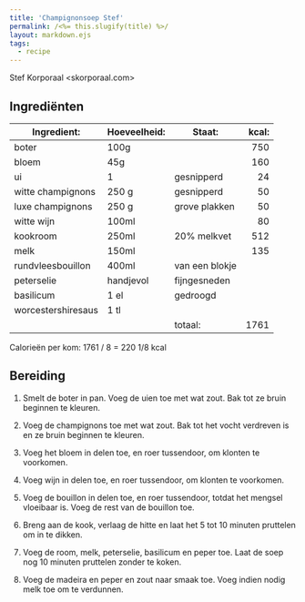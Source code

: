 ```yaml
---
title: 'Champignonsoep Stef'
permalink: /<%= this.slugify(title) %>/
layout: markdown.ejs
tags:
  - recipe
---
```


Stef Korporaal <skorporaal.com>

## Ingrediënten

| Ingredient:        | Hoeveelheid: | Staat:         | kcal: |
| ------------------ | ------------ | -------------- | ----: |
| boter              | 100g         |                |   750 |
| bloem              | 45g          |                |   160 |
| ui                 | 1            | gesnipperd     |    24 |
| witte champignons  | 250 g        | gesnipperd     |    50 |
| luxe champignons   | 250 g        | grove plakken  |    50 |
| witte wijn         | 100ml        |                |    80 |
| kookroom           | 250ml        | 20% melkvet    |   512 |
| melk               | 150ml        |                |   135 |
| rundvleesbouillon  | 400ml        | van een blokje |       |
| peterselie         | handjevol    | fijngesneden   |       |
| basilicum          | 1 el         | gedroogd       |       |
| worcestershiresaus | 1 tl         |                |       |
|                    |              | totaal:        |  1761 |

Calorieën per kom: 1761 / 8 = 220 1/8 kcal

## Bereiding

1. Smelt de boter in pan. Voeg de uien toe met wat zout. Bak tot ze bruin beginnen te kleuren.

1. Voeg de champignons toe met wat zout. Bak tot het vocht verdreven is en ze bruin beginnen te kleuren.

1. Voeg het bloem in delen toe, en roer tussendoor, om klonten te voorkomen.

1. Voeg wijn in delen toe, en roer tussendoor, om klonten te voorkomen.

1. Voeg de bouillon in delen toe, en roer tussendoor, totdat het mengsel vloeibaar is. Voeg de rest van de bouillon toe.

1. Breng aan de kook, verlaag de hitte en laat het 5 tot 10 minuten pruttelen om in te dikken.

1. Voeg de room, melk, peterselie, basilicum en peper toe. Laat de soep nog 10 minuten pruttelen zonder te koken.

1. Voeg de madeira en peper en zout naar smaak toe. Voeg indien nodig melk toe om te verdunnen.
